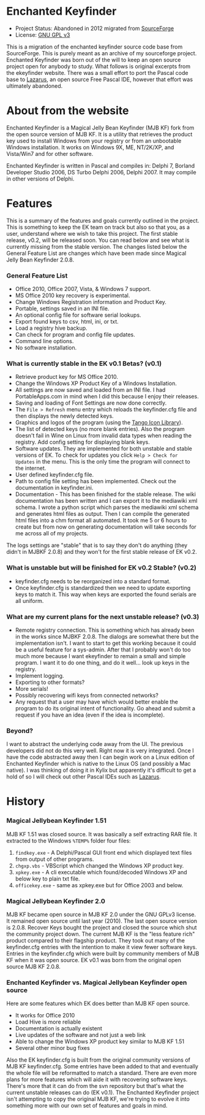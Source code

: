 # Enchanted Keyfinder

* Project Status: Abandoned in 2012 migrated from [SourceForge][ekeyfinder]
* License: [GNU GPL v3](license.txt)

This is a migration of the enchanted keyfinder source code base from
SourceForge.  This is purely meant as an archive of my sourceforge project.
Enchanted Keyfinder was born out of the will to keep an open source project open
for anybody to study.  What follows is original excerpts from the ekeyfinder
website.  There was a small effort to port the Pascal code base to
[Lazarus][lazarus], an open source Free Pascal IDE, however that effort was
ultimately abandoned.

# About from the website

Enchanted Keyfinder is a Magical Jelly Bean Keyfinder (MJB KF) fork from the
open source version of MJB KF. It is a utility that retrieves the product key
used to install Windows from your registry or from an unbootable Windows
installation. It works on Windows 9X, ME, NT/2K/XP, and Vista/Win7 and for other
software.

Enchanted Keyfinder is written in Pascal and compiles in: Delphi 7, Borland
Developer Studio 2006, DS Turbo Delphi 2006, Delphi 2007. It may compile in
other versions of Delphi.

# Features

This is a summary of the features and goals currently outlined in the project.
This is something to keep the EK team on track but also so that you, as a user,
understand where we wish to take this project. The first stable release, v0.2,
will be released soon. You can read below and see what is currently missing from
the stable version. The changes listed below the General Feature List are
changes which have been made since Magical Jelly Bean Keyfinder 2.0.8.

### General Feature List

* Office 2010, Office 2007, Vista, & Windows 7 support.
* MS Office 2010 key recovery is experimental.
* Change Windows Registration information and Product Key.
* Portable, settings saved in an INI file.
* An optional config file for software serial lookups.
* Export found keys to csv, html, ini, or txt.
* Load a registry hive backup.
* Can check for program and config file updates.
* Command line options.
* No software installation.

### What is currently stable in the EK v0.1 Betas? (v0.1)

* Retrieve product key for MS Office 2010.
* Change the Windows XP Product Key of a Windows Installation.
* All settings are now saved and loaded from an INI file. I had PortableApps.com
  in mind when I did this because I enjoy their releases.
* Saving and loading of Font Settings are now done correctly.
* The `File > Refresh` menu entry which reloads the keyfinder.cfg file and then
  displays the newly detected keys.
* Graphics and logos of the program (using the [Tango Icon Library][tango]).
* The list of detected keys (no more blank entries). Also the program doesn't
  fail in Wine on Linux from invalid data types when reading the registry. Add
  config setting for displaying blank keys.
* Software updates. They are implemented for both unstable and stable versions
  of EK. To check for updates you click `Help > Check for Updates` in the menu.
  This is the only time the program will connect to the internet.
* User defined keyfinder.cfg file.
* Path to config file setting has been implemented. Check out the documentation
  in keyfinder.ini.
* Documentation - This has been finished for the stable release. The wiki
  documentation has been written and I can export it to the mediawiki xml
  schema. I wrote a python script which parses the mediawiki xml schema and
  generates html files as output. Then I can compile the generated html files
  into a chm format all automated. It took me 5 or 6 hours to create but from
  now on generating documentation will take seconds for me across all of my
  projects.

The logs settings are "stable" that is to say they don't do anything (they
didn't in MJBKF 2.0.8) and they won't for the first stable release of EK v0.2.

### What is unstable but will be finished for EK v0.2 Stable? (v0.2)

* keyfinder.cfg needs to be reorganized into a standard format.
* Once keyfinder.cfg is standardized then we need to update exporting keys to
  match it. This way when keys are exported the found serials are all uniform.

### What are my current plans for the next unstable release? (v0.3)

* Remote registry connection. This is something which has already been in the
  works since MJBKF 2.0.8. The dialogs are somewhat there but the implementation
  isn't. I want to start to get this working because it could be a useful
  feature for a sys-admin. After that I probably won't do too much more because
  I want ekeyfinder to remain a small and simple program. I want it to do one
  thing, and do it well... look up keys in the registry.
* Implement logging.
* Exporting to other formats?
* More serials!
* Possibly recovering wifi keys from connected networks?
* Any request that a user may have which would better enable the program to do
  its original intent of functionality. Go ahead and submit a request if you
  have an idea (even if the idea is incomplete).

### Beyond?

I want to abstract the underlying code away from the UI. The previous developers
did not do this very well. Right now it is very integrated. Once I have the code
abstracted away then I can begin work on a Linux edition of Enchanted Keyfinder
which is native to the Linux OS (and possibly a Mac native). I was thinking of
doing it in Kylix but apparently it's difficult to get a hold of so I will check
out other Pascal IDEs such as [Lazarus][lazarus].

# History

### Magical Jellybean Keyfinder 1.51

MJB KF 1.51 was closed source. It was basically a self extracting RAR file. It
extracted to the Windows `%TEMP%` folder four files:

1. `findkey.exe` - A Delphi/Pascal GUI front end which displayed text files from
   output of other programs.
2. `chgxp.vbs` - VBScript which changed the Windows XP product key.
3. `xpkey.exe` - A cli executable which found/decoded Windows XP and below key
   to plain txt file.
4. `officekey.exe` - same as xpkey.exe but for Office 2003 and below.

### Magical Jellybean Keyfinder 2.0

MJB KF became open source in MJB KF 2.0 under the GNU GPLv3 license. It remained
open source until last year (2010). The last open source version is 2.0.8.
Recover Keys bought the project and closed the source which shut the community
project down. The current MJB KF is the "less feature rich" product compared to
their flagship product. They took out many of the keyfinder.cfg entries with the
intention to make it view fewer software keys. Entries in the keyfinder.cfg
which were built by community members of MJB KF when it was open source. EK v0.1
was born from the original open source MJB KF 2.0.8.

### Enchanted Keyfinder vs. Magical Jellybean Keyfinder open source

Here are some features which EK does better than MJB KF open source.

* It works for Office 2010
* Load Hive is more reliable
* Documentation is actually existent
* Live updates of the software and not just a web link
* Able to change the Windows XP product key similar to MJB KF 1.51
* Several other minor bug fixes

Also the EK keyfinder.cfg is built from the original community versions of MJB
KF keyfinder.cfg. Some entries have been added to that and eventually the whole
file will be reformatted to match a standard. There are even more plans for more
features which will aide it with recovering software keys. There's more that it
can do from the svn repository but that's what the current unstable releases can
do (EK v0.1). The Enchanted Keyfinder project isn't attempting to copy the
original MJB KF, we're trying to evolve it into something more with our own set
of features and goals in mind.

[ekeyfinder]: https://sourceforge.net/projects/ekeyfinder/
[lazarus]: http://www.lazarus-ide.org/
[tango]: http://tango.freedesktop.org/Tango_Icon_Library
